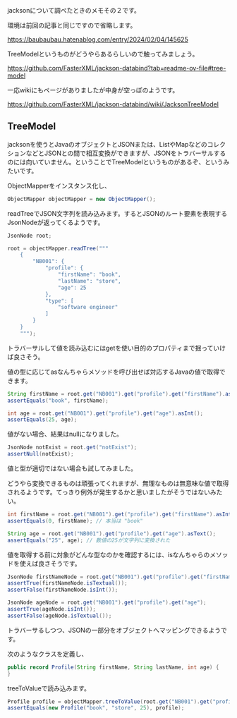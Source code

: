 jacksonについて調べたときのメモその２です。

環境は前回の記事と同じですので省略します。

https://baubaubau.hatenablog.com/entry/2024/02/04/145625

TreeModelというものがどうやらあるらしいので触ってみましょう。

https://github.com/FasterXML/jackson-databind?tab=readme-ov-file#tree-model

一応wikiにもページがありましたが中身が空っぽのようです。

https://github.com/FasterXML/jackson-databind/wiki/JacksonTreeModel

## TreeModel

jacksonを使うとJavaのオブジェクトとJSONまたは、ListやMapなどのコレクションなどとJSONとの間で相互変換ができますが、JSONをトラバーサルするのには向いていません。ということでTreeModelというものがあるぞ、というみたいです。

ObjectMapperをインスタンス化し、

``` java
ObjectMapper objectMapper = new ObjectMapper();
```

readTreeでJSON文字列を読み込みます。するとJSONのルート要素を表現するJsonNodeが返ってくるようです。

``` java
JsonNode root;

root = objectMapper.readTree("""
    {
        "NB001": {
            "profile": {
                "firstName": "book",
                "lastName": "store",
                "age": 25
            },
            "type": [
                "software engineer"
            ]
        }
    }
    """);
```

トラバーサルして値を読み込むにはgetを使い目的のプロパティまで掘っていけば良さそう。

値の型に応じてasなんちゃらメソッドを呼び出せば対応するJavaの値で取得できます。

``` java
String firstName = root.get("NB001").get("profile").get("firstName").asText();
assertEquals("book", firstName);

int age = root.get("NB001").get("profile").get("age").asInt();
assertEquals(25, age);
```

値がない場合、結果はnullになりました。

``` java
JsonNode notExist = root.get("notExist");
assertNull(notExist);
```

値と型が適切ではない場合も試してみました。

どうやら変換できるものは頑張ってくれますが、無理なものは無意味な値で取得されるようです。てっきり例外が発生するかと思いましたがそうではないみたい。

``` java
int firstName = root.get("NB001").get("profile").get("firstName").asInt();
assertEquals(0, firstName); // 本当は "book"

String age = root.get("NB001").get("profile").get("age").asText();
assertEquals("25", age); // 数値の25が文字列に変換された
```

値を取得する前に対象がどんな型なのかを確認するには、isなんちゃらのメソッドを使えば良さそうです。

``` java
JsonNode firstNameNode = root.get("NB001").get("profile").get("firstName");
assertTrue(firstNameNode.isTextual());
assertFalse(firstNameNode.isInt());

JsonNode ageNode = root.get("NB001").get("profile").get("age");
assertTrue(ageNode.isInt());
assertFalse(ageNode.isTextual());
```

トラバーサるしつつ、JSONの一部分をオブジェクトへマッピングできるようです。

次のようなクラスを定義し、

``` java
public record Profile(String firstName, String lastName, int age) {
}
```

treeToValueで読み込みます。

``` java
Profile profile = objectMapper.treeToValue(root.get("NB001").get("profile"), Profile.class);
assertEquals(new Profile("book", "store", 25), profile);
```
